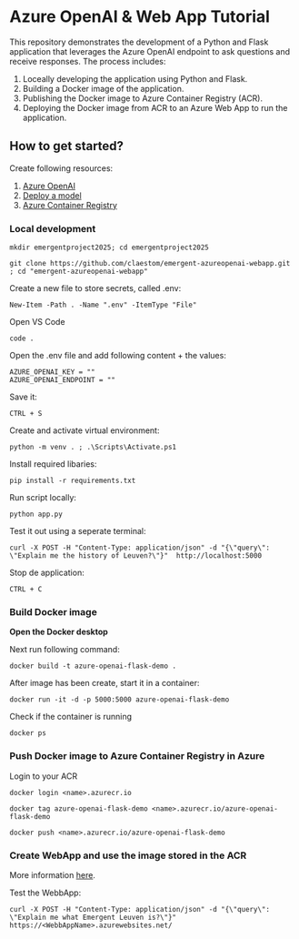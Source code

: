 # Azure OpenAI & Web App Tutorial

This repository demonstrates the development of a Python and Flask application that leverages the Azure OpenAI endpoint to ask questions and receive responses. The process includes:

1. Loceally developing the application using Python and Flask.
2. Building a Docker image of the application.
3. Publishing the Docker image to Azure Container Registry (ACR).
4. Deploying the Docker image from ACR to an Azure Web App to run the application.


## How to get started?

Create following resources:

1. [Azure OpenAI](https://learn.microsoft.com/en-us/azure/ai-services/openai/how-to/create-resource?pivots=web-portal)
2. [Deploy a model](https://learn.microsoft.com/en-us/azure/ai-services/openai/how-to/create-resource?pivots=web-portal#deploy-a-model)
3. [Azure Container Registry](https://learn.microsoft.com/en-us/azure/container-registry/container-registry-get-started-portal?tabs=azure-cli)

### Local development

```
mkdir emergentproject2025; cd emergentproject2025
```
```
git clone https://github.com/claestom/emergent-azureopenai-webapp.git ; cd "emergent-azureopenai-webapp"
```
Create a new file to store secrets, called .env:
```
New-Item -Path . -Name ".env" -ItemType "File"
```
Open VS Code
```
code .
```
Open the .env file and add following content + the values:
```
AZURE_OPENAI_KEY = ""
AZURE_OPENAI_ENDPOINT = ""
```
Save it:
```
CTRL + S
```
Create and activate virtual environment:
```
python -m venv . ; .\Scripts\Activate.ps1
```
Install required libaries:
```
pip install -r requirements.txt
```
Run script locally:
```
python app.py
```
Test it out using a seperate terminal:
```
curl -X POST -H "Content-Type: application/json" -d "{\"query\": \"Explain me the history of Leuven?\"}"  http://localhost:5000
```
Stop de application:
```
CTRL + C
```

### Build Docker image

**Open the Docker desktop**

Next run following command:
```
docker build -t azure-openai-flask-demo .
```
After image has been create, start it in a container:
```
docker run -it -d -p 5000:5000 azure-openai-flask-demo
```
Check if the container is running
```
docker ps
```
### Push Docker image to Azure Container Registry in Azure

Login to your ACR
```
docker login <name>.azurecr.io
```
```
docker tag azure-openai-flask-demo <name>.azurecr.io/azure-openai-flask-demo
```
```
docker push <name>.azurecr.io/azure-openai-flask-demo
```

### Create WebApp and use the image stored in the ACR

More information [here](https://learn.microsoft.com/en-us/azure/app-service/tutorial-custom-container?tabs=azure-cli&pivots=container-linux).

Test the WebbApp:
```
curl -X POST -H "Content-Type: application/json" -d "{\"query\": \"Explain me what Emergent Leuven is?\"}"  https://<WebbAppName>.azurewebsites.net/
```